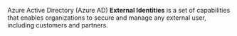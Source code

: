 Azure Active Directory (Azure AD) **External Identities** is a set of capabilities that enables organizations to secure and manage any external user, including customers and partners.